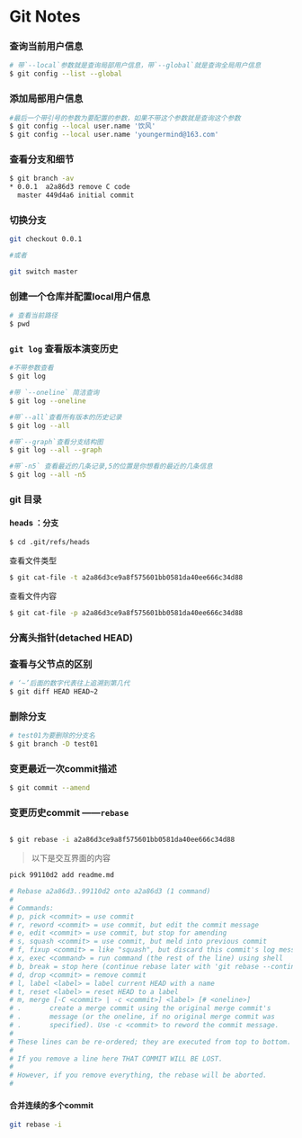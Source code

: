 # Git Notes

### 查询当前用户信息

```bash
# 带`--local`参数就是查询局部用户信息，带`--global`就是查询全局用户信息
$ git config --list --global
```

### 添加局部用户信息

```bash
#最后一个带引号的参数为要配置的参数，如果不带这个参数就是查询这个参数
$ git config --local user.name '饮风'
$ git config --local user.name 'youngermind@163.com'
```

### 查看分支和细节

```bash
$ git branch -av
* 0.0.1  a2a86d3 remove C code
  master 449d4a6 initial commit
```



### 切换分支

```bash
git checkout 0.0.1

#或者

git switch master
```

### 创建一个仓库并配置local用户信息

```bash
# 查看当前路径
$ pwd
```

### `git log` 查看版本演变历史

```bash
#不带参数查看
$ git log
```

```bash
#带 `--oneline` 简洁查询
$ git log --oneline
```

```bash
#带`--all`查看所有版本的历史记录
$ git log --all
```

```bash
#带`--graph`查看分支结构图
$ git log --all --graph
```

```bash
#带`-n5` 查看最近的几条记录,5的位置是你想看的最近的几条信息
$ git log --all -n5
```

### git 目录

#### heads ：分支

```bash
$ cd .git/refs/heads
```

查看文件类型

```bash
$ git cat-file -t a2a86d3ce9a8f575601bb0581da40ee666c34d88
```

查看文件内容

```bash
$ git cat-file -p a2a86d3ce9a8f575601bb0581da40ee666c34d88
```

### 分离头指针(detached HEAD)

### 查看与父节点的区别

```bash
# ‘~’后面的数字代表往上追溯到第几代
$ git diff HEAD HEAD~2
```

### 删除分支

```bash
# test01为要删除的分支名
$ git branch -D test01
```

### 变更最近一次commit描述

```bash
$ git commit --amend
```

### 变更历史commit ——`rebase`

```bash

$ git rebase -i a2a86d3ce9a8f575601bb0581da40ee666c34d88
```
>以下是交互界面的内容

```bash
pick 99110d2 add readme.md

# Rebase a2a86d3..99110d2 onto a2a86d3 (1 command)
#
# Commands:
# p, pick <commit> = use commit
# r, reword <commit> = use commit, but edit the commit message
# e, edit <commit> = use commit, but stop for amending
# s, squash <commit> = use commit, but meld into previous commit
# f, fixup <commit> = like "squash", but discard this commit's log message
# x, exec <command> = run command (the rest of the line) using shell
# b, break = stop here (continue rebase later with 'git rebase --continue')
# d, drop <commit> = remove commit
# l, label <label> = label current HEAD with a name
# t, reset <label> = reset HEAD to a label
# m, merge [-C <commit> | -c <commit>] <label> [# <oneline>]
# .       create a merge commit using the original merge commit's
# .       message (or the oneline, if no original merge commit was
# .       specified). Use -c <commit> to reword the commit message.
#
# These lines can be re-ordered; they are executed from top to bottom.
#
# If you remove a line here THAT COMMIT WILL BE LOST.
#
# However, if you remove everything, the rebase will be aborted.
#
```

#### 合并连续的多个commit 

```bash
git rebase -i 
```

